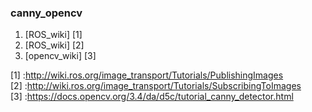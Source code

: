 ### canny_opencv
1. [ROS_wiki] [1]
2. [ROS_wiki] [2]
3. [opencv_wiki] [3]

[1] :http://wiki.ros.org/image_transport/Tutorials/PublishingImages  
[2] :http://wiki.ros.org/image_transport/Tutorials/SubscribingToImages  
[3] :https://docs.opencv.org/3.4/da/d5c/tutorial_canny_detector.html  
